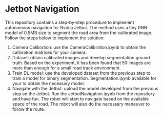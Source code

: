 # Jetbot Navigation

This repository contains a step-by-step procedure to implement autonomous navigation for Nvidia Jetbot. The method uses a tiny DNN model of 0.5MB size to segment the road area from the calibrated image. 
Follow the steps below to implement the solution:
1. Camera Calibration: use the CameraCalibration.ipynb to obtain the calibration matrices for your camera.
2. Dataset: obtain calibrated images and develop segmentation ground truth. Based on the experiment, it has been found that 50 images are more than enough for a small road track environment.
3. Train DL model: use the developed dataset from the previous step to train a model for binary segmentation. Segmentation.ipynb available for your to obtain the necessary model. 
4. Navigate with the Jetbot: upload the model developed from the previous step on the Jetbot. Run the JetbotNavigation.ipynb from the repository and have fun. The robot will start to navigate based on the available space of the road. The robot will also do the necessary maneuver to follow the route.     
